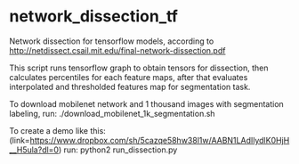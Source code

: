 # network_dissection_tf
Network dissection for tensorflow models, according to http://netdissect.csail.mit.edu/final-network-dissection.pdf

This script runs tensorflow graph to obtain tensors for dissection, then calculates percentiles for each feature maps, after that evaluates interpolated and thresholded features map for segmentation task.

To download mobilenet network and 1 thousand images with segmentation labeling, run:
./download_mobilenet_1k_segmentation.sh 

To create a demo like this: (link=https://www.dropbox.com/sh/5cazqe58hw38l1w/AABN1LAdIlydlK0HjH__H5ula?dl=0) run:
python2 run_dissection.py
